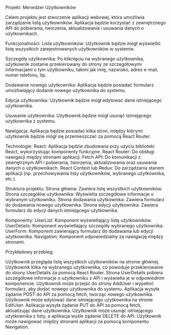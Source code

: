 Projekt: Menedżer Użytkowników

Celem projektu jest stworzenie aplikacji webowej, która umożliwia zarządzanie listą użytkowników. Aplikacja będzie korzystać z zewnętrznego API do pobierania, tworzenia, aktualizowania i usuwania danych o użytkownikach.

Funkcjonalności:
Lista użytkowników: Użytkownik będzie mógł wyświetlić listę wszystkich zarejestrowanych użytkowników w systemie.

Szczegóły użytkownika: Po kliknięciu na wybranego użytkownika, użytkownik zostanie przekierowany do strony ze szczegółowymi informacjami o tym użytkowniku, takimi jak imię, nazwisko, adres e-mail, numer telefonu, itp.

Dodawanie nowego użytkownika: Aplikacja będzie posiadać formularz umożliwiający dodanie nowego użytkownika do systemu.

Edycja użytkownika: Użytkownik będzie mógł edytować dane istniejącego użytkownika.

Usuwanie użytkownika: Użytkownik będzie mógł usunąć istniejącego użytkownika z systemu.

Nawigacja: Aplikacja będzie posiadać kilka stron, między którymi użytkownik będzie mógł się przemieszczać za pomocą React Router.

Technologie:
React: Aplikacja będzie zbudowana przy użyciu biblioteki React, wykorzystując komponenty funkcyjne. React Router: Do obsługi nawigacji między stronami aplikacji. Fetch API: Do komunikacji z zewnętrznym API i pobierania, tworzenia, aktualizowania oraz usuwania danych o użytkownikach. React Context lub Redux: Do zarządzania stanem aplikacji (np. przechowywania listy użytkowników, wybranego użytkownika, etc.).

Struktura projektu:
Strona główna: Zawiera listę wszystkich użytkowników.
Strona szczegółów użytkownika: Wyświetla szczegółowe informacje o wybranym użytkowniku.
Strona dodawania użytkownika: Zawiera formularz do dodawania nowego użytkownika.
Strona edycji użytkownika: Zawiera formularz do edycji danych istniejącego użytkownika.

Komponenty: UserList: Komponent wyświetlający listę użytkowników. UserDetails: Komponent wyświetlający szczegóły wybranego użytkownika. UserForm: Komponent zawierający formularz do dodawania lub edycji użytkownika. Navigation: Komponent odpowiedzialny za nawigację między stronami.

Przykładowy przebieg:

Użytkownik przegląda listę wszystkich użytkowników na stronie głównej. Użytkownik klika na wybranego użytkownika, co powoduje przekierowanie do strony UserDetails za pomocą React Router. Strona UserDetails pobiera szczegółowe informacje o użytkowniku z API i wyświetla je w odpowiednim komponencie. Użytkownik może przejść do strony AddUser i wypełnić formularz, aby dodać nowego użytkownika do systemu. Aplikacja wysyła żądanie POST do API za pomocą fetch, tworząc nowego użytkownika. Użytkownik może edytować dane istniejącego użytkownika na stronie EditUser. Aplikacja wysyła żądanie PUT do API za pomocą fetch, aktualizując dane użytkownika. Użytkownik może usunąć istniejącego użytkownika z listy, a aplikacja wyśle żądanie DELETE do API. Użytkownik może nawigować między stronami aplikacji za pomocą komponentu Navigation.
